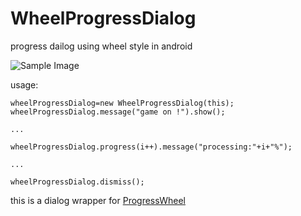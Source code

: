 WheelProgressDialog
===================

progress dailog using wheel style in android 

![Sample Image](https://github.com/tcking/WheelProgressDialog/raw/master/sample.gif "An example implementation")


usage:

```
wheelProgressDialog=new WheelProgressDialog(this);
wheelProgressDialog.message("game on !").show();

...

wheelProgressDialog.progress(i++).message("processing:"+i+"%");

...

wheelProgressDialog.dismiss();

```

this is a dialog wrapper for [ProgressWheel](https://github.com/Todd-Davies/ProgressWheel) 
